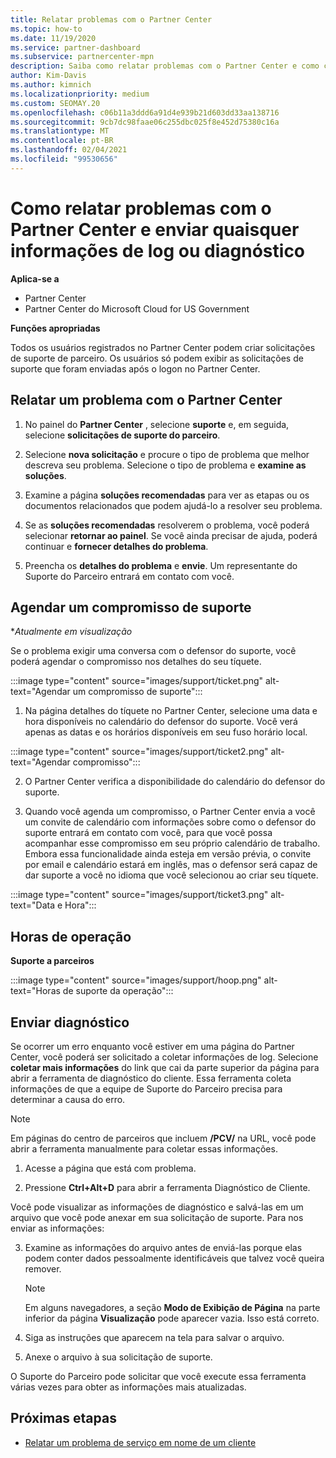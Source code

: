 ```yaml
---
title: Relatar problemas com o Partner Center
ms.topic: how-to
ms.date: 11/19/2020
ms.service: partner-dashboard
ms.subservice: partnercenter-mpn
description: Saiba como relatar problemas com o Partner Center e como coletar informações de diagnóstico para a equipe de suporte do parceiro.
author: Kim-Davis
ms.author: kimnich
ms.localizationpriority: medium
ms.custom: SEOMAY.20
ms.openlocfilehash: c06b11a3ddd6a91d4e939b21d603dd33aa138716
ms.sourcegitcommit: 9cb7dc98faae06c255dbc025f8e452d75380c16a
ms.translationtype: MT
ms.contentlocale: pt-BR
ms.lasthandoff: 02/04/2021
ms.locfileid: "99530656"
---
```

# <a name="how-to-report-problems-with-partner-center-and-submit-any-log-or-diagnostics-information"></a>Como relatar problemas com o Partner Center e enviar quaisquer informações de log ou diagnóstico

**Aplica-se a**

- Partner Center
- Partner Center do Microsoft Cloud for US Government

**Funções apropriadas**

Todos os usuários registrados no Partner Center podem criar solicitações de suporte de parceiro. Os usuários só podem exibir as solicitações de suporte que foram enviadas após o logon no Partner Center.

## <a name="report-a-problem-with-the-partner-center"></a>Relatar um problema com o Partner Center

1. No painel do **Partner Center** , selecione **suporte** e, em seguida, selecione **solicitações de suporte do parceiro**.

2. Selecione **nova solicitação** e procure o tipo de problema que melhor descreva seu problema. Selecione o tipo de problema e **examine as soluções**.

3. Examine a página **soluções recomendadas** para ver as etapas ou os documentos relacionados que podem ajudá-lo a resolver seu problema.

4. Se as **soluções recomendadas** resolverem o problema, você poderá selecionar **retornar ao painel**. Se você ainda precisar de ajuda, poderá continuar e **fornecer detalhes do problema**.

5. Preencha os **detalhes do problema** e **envie**. Um representante do Suporte do Parceiro entrará em contato com você.

## <a name="schedule-a-support-appointment"></a>Agendar um compromisso de suporte 

**Atualmente em visualização*

Se o problema exigir uma conversa com o defensor do suporte, você poderá agendar o compromisso nos detalhes do seu tíquete.

:::image type="content" source="images/support/ticket.png" alt-text="Agendar um compromisso de suporte":::

1.  Na página detalhes do tíquete no Partner Center, selecione uma data e hora disponíveis no calendário do defensor do suporte. Você verá apenas as datas e os horários disponíveis em seu fuso horário local.

:::image type="content" source="images/support/ticket2.png" alt-text="Agendar compromisso":::

2. O Partner Center verifica a disponibilidade do calendário do defensor do suporte.

1. Quando você agenda um compromisso, o Partner Center envia a você um convite de calendário com informações sobre como o defensor do suporte entrará em contato com você, para que você possa acompanhar esse compromisso em seu próprio calendário de trabalho.  Embora essa funcionalidade ainda esteja em versão prévia, o convite por email e calendário estará em inglês, mas o defensor será capaz de dar suporte a você no idioma que você selecionou ao criar seu tíquete.

:::image type="content" source="images/support/ticket3.png" alt-text="Data e Hora":::

## <a name="hours-of-operation"></a>Horas de operação

**Suporte a parceiros**

:::image type="content" source="images/support/hoop.png" alt-text="Horas de suporte da operação":::

## <a name="send-diagnostics"></a>Enviar diagnóstico

Se ocorrer um erro enquanto você estiver em uma página do Partner Center, você poderá ser solicitado a coletar informações de log. Selecione **coletar mais informações** do link que cai da parte superior da página para abrir a ferramenta de diagnóstico do cliente. Essa ferramenta coleta informações de que a equipe de Suporte do Parceiro precisa para determinar a causa do erro. 

>[!NOTE]
>Em páginas do centro de parceiros que incluem **/PCV/** na URL, você pode abrir a ferramenta manualmente para coletar essas informações.

1. Acesse a página que está com problema.

2. Pressione **Ctrl+Alt+D** para abrir a ferramenta Diagnóstico de Cliente.

Você pode visualizar as informações de diagnóstico e salvá-las em um arquivo que você pode anexar em sua solicitação de suporte. Para nos enviar as informações:

3. Examine as informações do arquivo antes de enviá-las porque elas podem conter dados pessoalmente identificáveis que talvez você queira remover.

    >[!NOTE]
    >Em alguns navegadores, a seção **Modo de Exibição de Página** na parte inferior da página **Visualização** pode aparecer vazia. Isso está correto.

4. Siga as instruções que aparecem na tela para salvar o arquivo.

5. Anexe o arquivo à sua solicitação de suporte.

O Suporte do Parceiro pode solicitar que você execute essa ferramenta várias vezes para obter as informações mais atualizadas.

## <a name="next-steps"></a>Próximas etapas

- [Relatar um problema de serviço em nome de um cliente](report-problems-on-behalf-of-a-customer.md)
